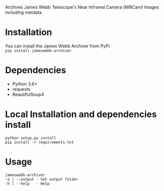 Archives James Webb Telescope's Near Infrared Camera (NIRCam) Images including metdata  

# Installation
You can install the James Webb Archiver from PyPi:  
    `pip install jameswebb-archiver`
    
# Dependencies
* Python 3.6+
* requests
* BeautifulSoup4

# Local Installation and dependencies install
    python setup.py install  
    pip install -r requirements.txt  

# Usage
    jameswebb-archiver
    -o | --output - Set output folder
    -h | --help	  - Help
